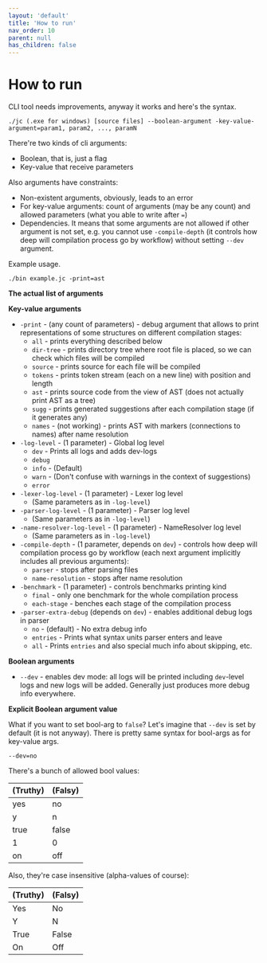 ```yaml
---
layout: 'default'
title: 'How to run'
nav_order: 10
parent: null
has_children: false
---
```


# How to run

CLI tool needs improvements, anyway it works and here's the syntax.

```
./jc (.exe for windows) [source files] --boolean-argument -key-value-argument=param1, param2, ..., paramN
```

There're two kinds of cli arguments:

* Boolean, that is, just a flag
* Key-value that receive parameters

Also arguments have constraints:

* Non-existent arguments, obviously, leads to an error
* For key-value arguments: count of arguments (may be any count) and allowed parameters (what you able to write after
  `=`)
* Dependencies. It means that some arguments are not allowed if other argument is not set, e.g. you cannot use
  `-compile-depth` (it controls how deep will compilation process go by workflow) without setting `--dev` argument.

Example usage.

```
./bin example.jc -print=ast
```

**The actual list of arguments**

**Key-value arguments**

* `-print` - (any count of parameters) - debug argument that allows to print representations of some structures on
  different compilation stages:
  * `all` - prints everything described below
  * `dir-tree` - prints directory tree where root file is placed, so we can check which files will be compiled
  * `source` - prints source for each file will be compiled
  * `tokens` - prints token stream (each on a new line) with position and length
  * `ast` - prints source code from the view of AST (does not actually print AST as a tree)
  * `sugg` - prints generated suggestions after each compilation stage (if it generates any)
  * `names` - (not working) - prints AST with markers (connections to names) after name resolution
* `-log-level` - (1 parameter) - Global log level
  * `dev` - Prints all logs and adds dev-logs
  * `debug`
  * `info` - (Default)
  * `warn` - (Don't confuse with warnings in the context of suggestions)
  * `error`
* `-lexer-log-level` - (1 parameter) - Lexer log level
  * (Same parameters as in `-log-level`)
* `-parser-log-level` - (1 parameter) - Parser log level
  * (Same parameters as in `-log-level`)
* `-name-resolver-log-level` - (1 parameter) - NameResolver log level
  * (Same parameters as in `-log-level`)
* `-compile-depth` - (1 parameter, depends on `dev`) - controls how deep will compilation process go by workflow (each
  next argument implicitly includes all previous arguments):
  * `parser` - stops after parsing files
  * `name-resolution` - stops after name resolution
* `-benchmark` - (1 parameter) - controls benchmarks printing kind
  * `final` - only one benchmark for the whole compilation process
  * `each-stage` - benches each stage of the compilation process
* `-parser-extra-debug` (depends on `dev`) - enables additional debug logs in parser
  * `no` - (default) - No extra debug info
  * `entries` - Prints what syntax units parser enters and leave
  * `all` - Prints `entries` and also special much info about skipping, etc.

**Boolean arguments**

* `--dev` - enables dev mode: all logs will be printed including `dev`-level logs and new logs will be added. Generally
  just produces more debug info everywhere.

**Explicit Boolean argument value**

What if you want to set bool-arg to `false`? Let's imagine that `--dev` is set by default (it is not anyway). There is
pretty same syntax for bool-args as for key-value args.

```
--dev=no
```

There's a bunch of allowed bool values:

| (Truthy) | (Falsy) |
| :--- | :--- |
| yes | no |
| y | n |
| true | false |
| 1 | 0 |
| on | off |

Also, they're case insensitive (alpha-values of course):

| (Truthy) | (Falsy) |
| :--- | :--- |
| Yes | No |
| Y | N |
| True | False |
| On | Off |
